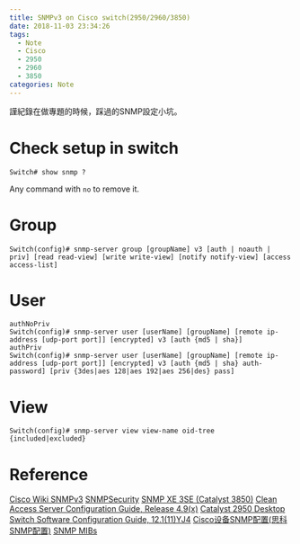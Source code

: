 ```yaml
---
title: SNMPv3 on Cisco switch(2950/2960/3850)
date: 2018-11-03 23:34:26
tags:
  - Note
  - Cisco
  - 2950
  - 2960
  - 3850
categories: Note
---
```


謹紀錄在做專題的時候，踩過的SNMP設定小坑。
<!-- More -->

# Check setup in switch
```
Switch# show snmp ?
```
Any command with `no` to remove it.

# Group
```
Switch(config)# snmp-server group [groupName] v3 [auth | noauth | priv] [read read-view] [write write-view] [notify notify-view] [access access-list] 
```

# User
```
authNoPriv
Switch(config)# snmp-server user [userName] [groupName] [remote ip-address [udp-port port]] [encrypted] v3 [auth {md5 | sha}]
authPriv
Switch(config)# snmp-server user [userName] [groupName] [remote ip-address [udp-port port]] [encrypted] v3 [auth {md5 | sha} auth-password] [priv {3des|aes 128|aes 192|aes 256|des} pass]
```

# View
```
Switch(config)# snmp-server view view-name oid-tree {included|excluded}
```

# Reference
[Cisco Wiki SNMPv3](http://docwiki.cisco.com/wiki/Snmp_v3_configurations)
[SNMPSecurity](https://www.cisco.com/c/en/us/support/docs/ip/simple-network-management-protocol-snmp/20370-snmpsecurity-20370.html)
[SNMP XE 3SE (Catalyst 3850)](https://www.cisco.com/c/en/us/td/docs/ios-xml/ios/snmp/configuration/xe-3se/3850/snmp-xe-3se-3850-book/nm-snmp-snmpv3.html)
[Clean Access Server Configuration Guide, Release 4.9(x)](https://www.cisco.com/c/en/us/td/docs/security/nac/appliance/configuration_guide/49x/cas/49xcas-book/s_apx_mib.html)
[Catalyst 2950 Desktop Switch Software Configuration Guide, 12.1(11)YJ4](https://www.cisco.com/c/en/us/td/docs/switches/lan/catalyst2950/software/release/12-1_11_yj4/configuration/guide/lrescg.html)
[Cisco设备SNMP配置(思科SNMP配置)](http://www.zhetao.com/content89)
[SNMP MIBs](http://mibs.snmplabs.com/asn1/)
